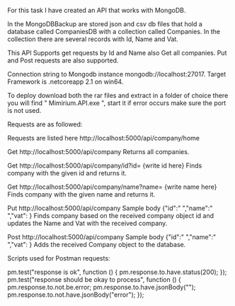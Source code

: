 For this task I have created an API that works with MongoDB.

In the MongoDBBackup are stored json and csv db files that hold a database called CompaniesDB with a collection called Companies. In the 
collection there are several records with Id, Name and Vat. 

This API Supports get requests by Id and Name also Get all companies. Put and Post requests are also supported.

Connection string to Mongodb instance mongodb://localhost:27017.
Target Framework is .netcoreapp 2.1 on win64.

To deploy download both the rar files and extract in a folder of choice there you will find " Mimirium.API.exe ", start it if error occurs make sure the port is not used.

Requests are as followed: 

Requests are listed here http://localhost:5000/api/company/home 

Get http://localhost:5000/api/company 
Returns all companies.

Get http://localhost:5000/api/company/id?id= {write id here}
Finds company with the given id and returns it.

Get http://localhost:5000/api/company/name?name= {write name here}
Finds company with the given name and returns it.

Put http://localhost:5000/api/company Sample body {"id":" ","name":" ","vat": }
Finds company based on the received company object id and updates the Name and Vat with the received company.

Post http://localhost:5000/api/company Sample body {"id":" ","name":" ","vat": }
Adds the received Company object to the database.

Scripts used for Postman requests:

pm.test("response is ok", function () {
    pm.response.to.have.status(200);
});
pm.test("response should be okay to process", function () { 
    pm.response.to.not.be.error; 
    pm.response.to.have.jsonBody(""); 
    pm.response.to.not.have.jsonBody("error"); 
});

